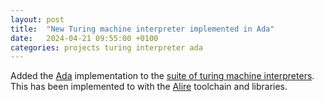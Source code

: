 ```yaml
---
layout: post
title:  "New Turing machine interpreter implemented in Ada"
date:   2024-04-21 09:55:00 +0100
categories: projects turing interpreter ada
---
```

Added the [Ada](https://github.com/sanelli/turing/tree/main/ada) implementation to the [suite of turing machine interpreters](https://github.com/sanelli/turing).
This has been implemented to with the [Alire](https://alire.ada.dev) toolchain and libraries.

